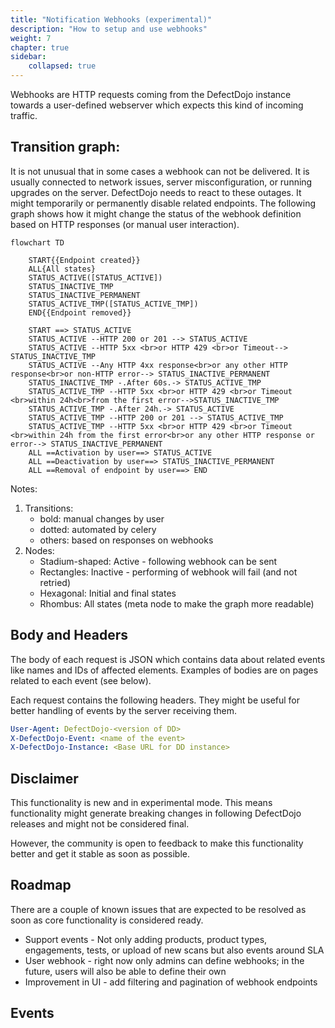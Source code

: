 ```yaml
---
title: "Notification Webhooks (experimental)"
description: "How to setup and use webhooks"
weight: 7
chapter: true
sidebar:
    collapsed: true
---
```


Webhooks are HTTP requests coming from the DefectDojo instance towards a user-defined webserver which expects this kind of incoming traffic.

## Transition graph:

It is not unusual that in some cases a webhook can not be delivered. It is usually connected to network issues, server misconfiguration, or running upgrades on the server. DefectDojo needs to react to these outages. It might temporarily or permanently disable related endpoints. The following graph shows how it might change the status of the webhook definition based on HTTP responses (or manual user interaction).

```mermaid
flowchart TD

    START{{Endpoint created}}
    ALL{All states}
    STATUS_ACTIVE([STATUS_ACTIVE])
    STATUS_INACTIVE_TMP
    STATUS_INACTIVE_PERMANENT
    STATUS_ACTIVE_TMP([STATUS_ACTIVE_TMP])
    END{{Endpoint removed}}

    START ==> STATUS_ACTIVE
    STATUS_ACTIVE --HTTP 200 or 201 --> STATUS_ACTIVE
    STATUS_ACTIVE --HTTP 5xx <br>or HTTP 429 <br>or Timeout--> STATUS_INACTIVE_TMP
    STATUS_ACTIVE --Any HTTP 4xx response<br>or any other HTTP response<br>or non-HTTP error--> STATUS_INACTIVE_PERMANENT
    STATUS_INACTIVE_TMP -.After 60s.-> STATUS_ACTIVE_TMP
    STATUS_ACTIVE_TMP --HTTP 5xx <br>or HTTP 429 <br>or Timeout <br>within 24h<br>from the first error-->STATUS_INACTIVE_TMP
    STATUS_ACTIVE_TMP -.After 24h.-> STATUS_ACTIVE
    STATUS_ACTIVE_TMP --HTTP 200 or 201 --> STATUS_ACTIVE_TMP
    STATUS_ACTIVE_TMP --HTTP 5xx <br>or HTTP 429 <br>or Timeout <br>within 24h from the first error<br>or any other HTTP response or error--> STATUS_INACTIVE_PERMANENT
    ALL ==Activation by user==> STATUS_ACTIVE
    ALL ==Deactivation by user==> STATUS_INACTIVE_PERMANENT
    ALL ==Removal of endpoint by user==> END
```

Notes: 

1. Transitions:
    - bold: manual changes by user
    - dotted: automated by celery
    - others: based on responses on webhooks
1. Nodes:
    - Stadium-shaped: Active - following webhook can be sent
    - Rectangles: Inactive - performing of webhook will fail (and not retried)
    - Hexagonal: Initial and final states
    - Rhombus: All states (meta node to make the graph more readable)

## Body and Headers

The body of each request is JSON which contains data about related events like names and IDs of affected elements.
Examples of bodies are on pages related to each event (see below).

Each request contains the following headers. They might be useful for better handling of events by the server receiving them.

```yaml
User-Agent: DefectDojo-<version of DD>
X-DefectDojo-Event: <name of the event>
X-DefectDojo-Instance: <Base URL for DD instance>
```
## Disclaimer

This functionality is new and in experimental mode. This means functionality might generate breaking changes in following DefectDojo releases and might not be considered final.

However, the community is open to feedback to make this functionality better and get it stable as soon as possible.

## Roadmap

There are a couple of known issues that are expected to be resolved as soon as core functionality is considered ready.

- Support events - Not only adding products, product types, engagements, tests, or upload of new scans but also events around SLA
- User webhook - right now only admins can define webhooks; in the future, users will also be able to define their own
- Improvement in UI - add filtering and pagination of webhook endpoints

## Events

<!-- Hugo automatically renders list of subpages here -->

